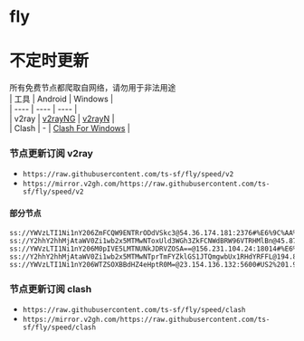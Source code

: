 # fly
# 不定时更新
所有免费节点都爬取自网络，请勿用于非法用途  
|  工具  | Android  | Windows  |  
|  ----  | ----   | ----  |  
| v2ray  | [v2rayNG](https://github.com/2dust/v2rayNG/releases) | [v2rayN](https://github.com/2dust/v2rayN/releases) |  
| Clash  | - | [Clash For Windows](https://github.com/2dust/clashN/releases) | 
  
### 节点更新订阅  v2ray
- `https://raw.githubusercontent.com/ts-sf/fly/speed/v2`  
- `https://mirror.v2gh.com/https://raw.githubusercontent.com/ts-sf/fly/speed/v2`  

#### 部分节点  
``` 
ss://YWVzLTI1Ni1nY206ZmFCQW9ENTRrODdVSkc3@54.36.174.181:2376#%E6%9C%AA%E7%9F%A55%201.2MB%2Fs
ss://Y2hhY2hhMjAtaWV0Zi1wb2x5MTMwNToxUld3WGh3ZkFCNWdBRW96VTRHMlBn@45.87.175.199:8080#%E6%9C%AA%E7%9F%A512%202.0MB%2Fs
ss://YWVzLTI1Ni1nY206M0pIVE5LMTNUNkJDRVZOSA==@156.231.104.24:18014#%E6%9C%AA%E7%9F%A513%202.4MB%2Fs
ss://Y2hhY2hhMjAtaWV0Zi1wb2x5MTMwNTprTmFYZklGS1JTQmgwbUx1RHdYRFFL@194.87.45.189:443#%E6%9C%AA%E7%9F%A514%2071.2KB%2Fs
ss://YWVzLTI1Ni1nY206WTZSOXBBdHZ4eHptR0M=@23.154.136.132:5600#US2%201.9MB%2Fs
```
### 节点更新订阅  clash
- `https://raw.githubusercontent.com/ts-sf/fly/speed/clash`  
- `https://mirror.v2gh.com/https://raw.githubusercontent.com/ts-sf/fly/speed/clash`  


